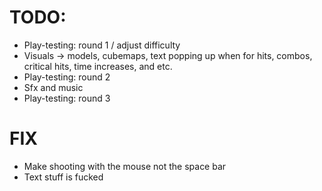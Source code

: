# TODO:
- Play-testing: round 1 / adjust difficulty
- Visuals -> models, cubemaps, text popping up when for hits, combos, critical hits, time increases, and etc.
- Play-testing: round 2 
- Sfx and music
- Play-testing: round 3 

# FIX 
- Make shooting with the mouse not the space bar
- Text stuff is fucked
